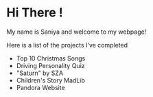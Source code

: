 <html>
  <body>
    <h1> Hi There !</h1>
    <p> My name is Saniya and welcome to my webpage!</p>
    <p> Here is a list of the projects I've completed</p>
    <ul>
      <li>Top 10 Christmas Songs</li>
      <li>Driving Personality Quiz</li>
      <li>"Saturn" by SZA</li>
      <li>Children's Story MadLib</li>
      <li>Pandora Website</li>
    </ul>
  </body>
</html>
